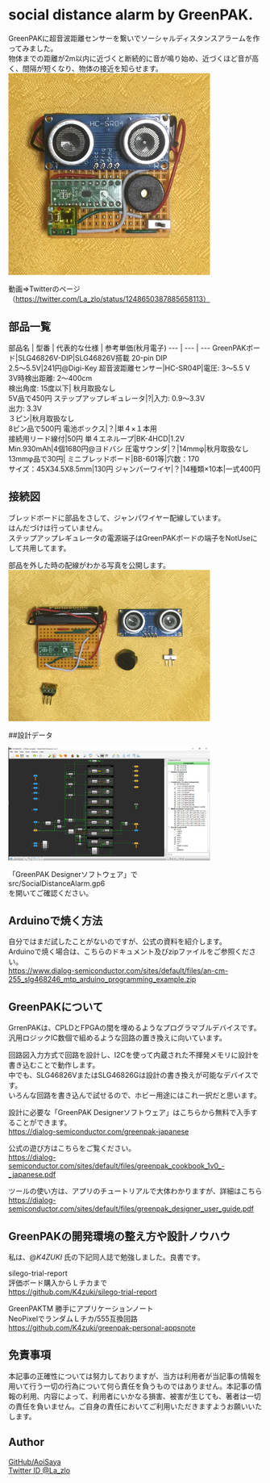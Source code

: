 # social distance alarm by GreenPAK.  

GreenPAKに超音波距離センサーを繋いでソーシャルディスタンスアラームを作ってみました。  
物体までの距離が2m以内に近づくと断続的に音が鳴り始め、近づくほど音が高く、間隔が短くなり、物体の接近を知らせます。  
<img src="img/front001.JPG" width="400">  

動画⇒Twitterのページ（https://twitter.com/La_zlo/status/1248650387885658113）  

## 部品一覧

部品名 | 型番 | 代表的な仕様 | 参考単価(秋月電子)
--- | --- | ---
GreenPAKボード|SLG46826V-DIP|SLG46826V搭載 20-pin DIP<BR>2.5～5.5V|241円@Digi-Key
超音波距離センサー|HC-SR04P|電圧: 3～5.5 V<BR>3V時検出距離: 2～400cm<BR>検出角度: 15度以下| 秋月取扱なし<BR>5V品で450円
ステップアップレギュレータ|?|入力: 0.9～3.3V<BR>出力: 3.3V<BR>３ピン|秋月取扱なし<BR>8ピン品で500円
電池ボックス|？|単４×１本用<BR>接続用リード線付|50円
単４エネループ|BK-4HCD|1.2V<BR>Min.930mAh|4個1680円@ヨドバシ
圧電サウンダ|？|14mmφ|秋月取扱なし<BR>13mmφ品で30円|
ミニブレッドボード|BB-601等|穴数：170<BR>サイズ：45X34.5X8.5mm|130円
ジャンパーワイヤ|？|14種類×10本|一式400円


## 接続図

ブレッドボードに部品をさして、ジャンパワイヤー配線しています。  
 はんだづけは行っていません。  
ステップアップレギュレータの電源端子はGreenPAKボードの端子をNotUseにして共用してます。  

部品を外した時の配線がわかる写真を公開します。  
<img src="img/connect001.jpg" width="400">


##設計データ

<img src="img/SDA001.jpg" width="400">  

「GreenPAK Designerソフトウェア」で  
src/SocialDistanceAlarm.gp6  
を開いてご確認ください。  


## Arduinoで焼く方法
自分ではまだ試したことがないのですが、公式の資料を紹介します。  
Arduinoで焼く場合は、こちらのドキュメント及びzipファイルをご参照ください。  
https://www.dialog-semiconductor.com/sites/default/files/an-cm-255_slg468246_mtp_arduino_programming_example.zip  


## GreenPAKについて

GrrenPAKは、CPLDとFPGAの間を埋めるようなプログラマブルデバイスです。  
汎用ロジックIC数個で組めるような回路の置き換えに向いています。  

回路図入力方式で回路を設計し、I2Cを使って内蔵された不揮発メモリに設計を書き込むことで動作します。  
中でも、SLG46826VまたはSLG46826Gは設計の書き換えが可能なデバイスです。  
いろんな回路を書き込んで試せるので、ホビー用途にはこれ一択だと思います。  

設計に必要な「GreenPAK Designerソフトウェア」はこちらから無料で入手することができます。  
https://dialog-semiconductor.com/greenpak-japanese  

公式の遊び方はこちらをご覧ください。  
https://dialog-semiconductor.com/sites/default/files/greenpak_cookbook_1v0_-_japanese.pdf  

ツールの使い方は、アプリのチュートリアルで大体わかりますが、詳細はこちら  
https://dialog-semiconductor.com/sites/default/files/greenpak_designer_user_guide.pdf  


## GreenPAKの開発環境の整え方や設計ノウハウ
私は、@_K4ZUKI_ 氏の下記同人誌で勉強しました。良書です。  

silego-trial-report  
評価ボード購入からＬチカまで  
https://github.com/K4zuki/silego-trial-report  

GreenPAKTM 勝手にアプリケーションノート  
NeoPixelでランダムＬチカ/555互換回路  
https://github.com/K4zuki/greenpak-personal-appsnote  


## 免責事項

本記事の正確性については努力しておりますが、当方は利用者が当記事の情報を用いて行う一切の行為について何ら責任を負うものではありません。本記事の情報の利用、内容によって、利用者にいかなる損害、被害が生じても、著者は一切の責任を負いません。ご自身の責任においてご利用いただきますようお願いいたします。  

## Author  

[GitHub/AoiSaya](https://github.com/AoiSaya)  
[Twitter ID @La_zlo](https://twitter.com/La_zlo)  
